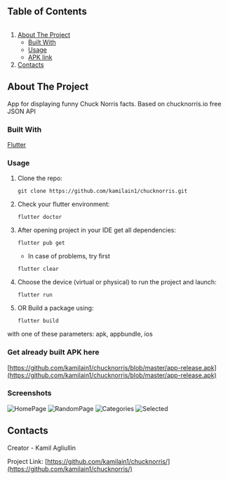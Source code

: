 

<!-- TABLE OF CONTENTS -->

  <h2 style="display: inline-block">Table of Contents</h2>
  <ol>
    <li>
      <a href="#about-the-project">About The Project</a>
      <ul>
        <li><a href="#built-with">Built With</a></li>
      </ul>
      <ul>
        <li><a href="#usage">Usage</a></li>
      </ul>
      <ul>
        <li><a href="#get-already-built-apk-here">APK link</a></li>
      </ul>
    </li>
    <li><a href="#contacts">Contacts</a></li>
  </ol>




<!-- ABOUT THE PROJECT -->
## About The Project

App for displaying funny Chuck Norris facts. Based on chucknorris.io free JSON API


### Built With

[Flutter](https://flutter.dev/)


### Usage
1) Clone the repo:
    ```
    git clone https://github.com/kamilain1/chucknorris.git
    ```
2) Check your flutter environment:
    ```
    flutter doctor
    ```
3) After opening project in your IDE get all dependencies:
    ```
    flutter pub get
    ```
    * In case of problems, try first
    ```
    flutter clear
    ```
   
4) Choose the device (virtual or physical) to run the project and launch:
    ```
    flutter run
    ```
5) OR Build a package using:
    ```
    flutter build
    ```
  with one of these parameters: apk, appbundle, ios

### Get already built APK here

[https://github.com/kamilain1/chucknorris/blob/master/app-release.apk](https://github.com/kamilain1/chucknorris/blob/master/app-release.apk)


### Screenshots

![HomePage](https://github.com/kamilain1/chucknorris/blob/master/Screenshot_20220220-230026.jpg)
![RandomPage](https://github.com/kamilain1/chucknorris/blob/master/Screenshot_20220220-230036.jpg)
![Categories](https://github.com/kamilain1/chucknorris/blob/master/Screenshot_20220220-230045.jpg)
![Selected](https://github.com/kamilain1/chucknorris/blob/master/Screenshot_20220220-230104.jpg)

<!-- CONTACTS -->
## Contacts

Creator - Kamil Agliullin

Project Link: [https://github.com/kamilain1/chucknorris/](https://github.com/kamilain1/chucknorris/)


